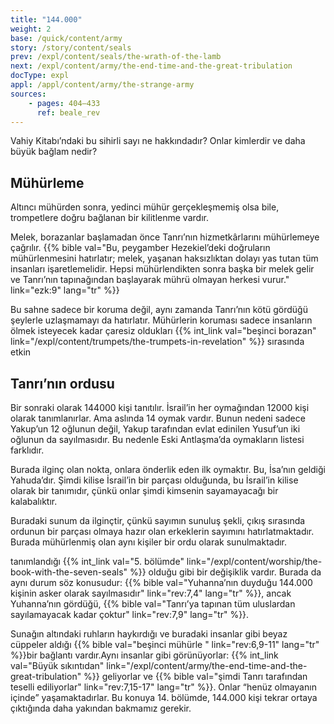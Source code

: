 ```yaml
---
title: "144.000"
weight: 2
base: /quick/content/army
story: /story/content/seals
prev: /expl/content/seals/the-wrath-of-the-lamb
next: /expl/content/army/the-end-time-and-the-great-tribulation
docType: expl
appl: /appl/content/army/the-strange-army
sources:
    - pages: 404–433
      ref: beale_rev
---
```


Vahiy Kitabı’ndaki bu sihirli sayı ne hakkındadır? Onlar kimlerdir ve daha büyük bağlam nedir?

## Mühürleme

<a name="8751"></a>
Altıncı mühürden sonra, yedinci mühür gerçekleşmemiş olsa bile, trompetlere doğru bağlanan bir kilitlenme vardır.

Melek, borazanlar başlamadan önce Tanrı’nın hizmetkârlarını mühürlemeye çağrılır. {{% bible val="Bu, peygamber Hezekiel’deki doğruların mühürlenmesini hatırlatır; melek, yaşanan haksızlıktan dolayı yas tutan tüm insanları işaretlemelidir. Hepsi mühürlendikten sonra başka bir melek gelir ve Tanrı’nın tapınağından başlayarak mührü olmayan herkesi vurur." link="ezk:9" lang="tr" %}}

Bu sahne sadece bir koruma değil, aynı zamanda Tanrı’nın kötü gördüğü şeylerle uzlaşmamayı da hatırlatır. Mühürlerin koruması sadece insanların ölmek isteyecek kadar çaresiz oldukları {{% int_link val="beşinci borazan" link="/expl/content/trumpets/the-trumpets-in-revelation" %}} sırasında etkin

## Tanrı’nın ordusu

<a name="572e"></a>
Bir sonraki olarak 144000 kişi tanıtılır. İsrail’in her oymağından 12000 kişi olarak tanımlanırlar. Ama aslında 14 oymak vardır. Bunun nedeni sadece Yakup’un 12 oğlunun değil, Yakup tarafından evlat edinilen Yusuf’un iki oğlunun da sayılmasıdır. Bu nedenle Eski Antlaşma’da oymakların listesi farklıdır.

Burada ilginç olan nokta, onlara önderlik eden ilk oymaktır. Bu, İsa’nın geldiği Yahuda’dır. Şimdi kilise İsrail’in bir parçası olduğunda, bu İsrail’in kilise olarak bir tanımıdır, çünkü onlar şimdi kimsenin sayamayacağı bir kalabalıktır.

Buradaki sunum da ilginçtir, çünkü sayımın sunuluş şekli, çıkış sırasında ordunun bir parçası olmaya hazır olan erkeklerin sayımını hatırlatmaktadır. Burada mühürlenmiş olan aynı kişiler bir ordu olarak sunulmaktadır.

tanımlandığı {{% int_link val="5. bölümde" link="/expl/content/worship/the-book-with-the-seven-seals" %}} olduğu gibi bir değişiklik vardır. Burada da aynı durum söz konusudur: {{% bible val="Yuhanna’nın duyduğu 144.000 kişinin asker olarak sayılmasıdır" link="rev:7,4" lang="tr" %}}, ancak Yuhanna’nın gördüğü, {{% bible val="Tanrı’ya tapınan tüm uluslardan sayılamayacak kadar çoktur" link="rev:7,9" lang="tr" %}}.

Sunağın altındaki ruhların haykırdığı ve buradaki insanlar gibi beyaz cüppeler aldığı {{% bible val="beşinci mühürle " link="rev:6,9-11" lang="tr" %}}bir bağlantı vardır.Aynı insanlar gibi görünüyorlar: {{% int_link val="Büyük sıkıntıdan" link="/expl/content/army/the-end-time-and-the-great-tribulation" %}} geliyorlar ve {{% bible val="şimdi Tanrı tarafından teselli ediliyorlar" link="rev:7,15-17" lang="tr" %}}. Onlar “henüz olmayanın içinde” yaşamaktadırlar. Bu konuya 14. bölümde, 144.000 kişi tekrar ortaya çıktığında daha yakından bakmamız gerekir.
